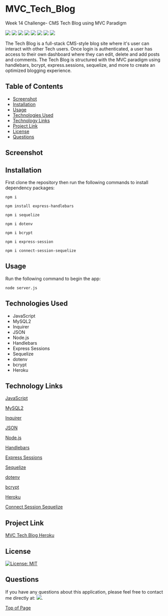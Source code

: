 # MVC_Tech_Blog

Week 14 Challenge- CMS Tech Blog using MVC Paradigm

<p>
  <img src="https://img.shields.io/badge/-JavaScript-yellow" />
  <img src="https://img.shields.io/badge/-MySQL2-red" />
  <img src="https://img.shields.io/badge/-JSON-blue" />
  <img src="https://img.shields.io/badge/-Node-green" />
  <img src="https://img.shields.io/badge/-Handlebars-orange" />
  <img src="https://img.shields.io/badge/-Express Sessions-teal" />
  <img src="https://img.shields.io/badge/-Sequelize-black" />
  <img src="https://img.shields.io/badge/-Heroku-purple" />
</p>

The Tech Blog is a full-stack CMS-style blog site where it's user can interact with other Tech users. Once login is authenticated, a user has access to their own dashboard where they can edit, delete and add posts and comments. The Tech Blog is structured with the MVC paradigm using handlebars, bcrypt, express.sessions, sequelize, and more to create an optimized blogging experience.

## Table of Contents

- [Screenshot](#screenshot)
- [Installation](#installation)
- [Usage](#usage)
- [Technologies Used](#technologies-used)
- [Technology Links](#technology-links)
- [Project Link](#project-link)
- [License](#license)
- [Questions](#questions)

## Screenshot

## Installation

First clone the repository then run the following commands to install dependency packages:

```
npm i
```
```
npm install express-handlebars
```
```
npm i sequelize
```
```
npm i dotenv
```
```
npm i bcrypt
```
```
npm i express-session
```
```
npm i connect-session-sequelize
```
## Usage

Run the following command to begin the app:

```
node server.js
```

## Technologies Used

- JavaScript
- MySQL2
- Inquirer
- JSON
- Node.js
- Handlebars
- Express Sessions
- Sequelize
- dotenv
- bcrypt
- Heroku


## Technology Links

<a href="https://www.javascript.com/" target="_blank">JavaScript</a>

<a href="https://www.npmjs.com/package/mysql2?activeTab=readme">MySQL2</a>

<a href="https://www.npmjs.com/package/inquirer/v/8.2.4">Inquirer</a>

<a href="https://www.json.org/json-en.html" target="_blank">JSON</a>

<a href="https://nodejs.org/en/" target="_blank">Node.js</a>

<a href="https://www.npmjs.com/package/express-handlebars" target="_blank">Handlebars</a>

<a href="https://www.npmjs.com/package/express-session" target="_blank">Express Sessions</a>

<a href="https://www.npmjs.com/package/sequelize" target="_blank">Sequelize</a>

<a href="https://www.npmjs.com/package/dotenv" target="_blank">dotenv</a>

<a href="https://www.npmjs.com/package/bcrypt" target="_blank">bcrypt</a>

<a href="https://devcenter.heroku.com/articles/heroku-cli" target="_blank">Heroku</a>

<a href="https://www.npmjs.com/package/connect-session-sequelize" target="_blank">Connect Session Sequelize</a>

## Project Link

[MVC Tech Blog Heroku](https://mvc-tech-blog-lorber.herokuapp.com/)

## License

[![License: MIT](https://img.shields.io/badge/License-MIT-yellow.svg)](https://opensource.org/licenses/MIT)

## Questions

If you have any questions about this application, please feel free to contact me directly at: <a href="mailto: christenmlorber@gmail.com"><img src="https://img.shields.io/badge/Gmail-D14836?style=for-the-badge&logo=gmail&logoColor=white"></a>.

[Top of Page](#MVC_Tech_Blog)
